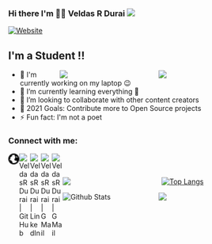 ### Hi there I'm :man_technologist: Veldas R Durai <img src="https://media.giphy.com/media/hvRJCLFzcasrR4ia7z/giphy.gif" width="25px">

[![Website](https://img.shields.io/website?label=personal-website&style=for-the-badge&url=https%3A%2F%2Fveldasrdurai.github.io%2Fpersonal-website%2F)](https://veldasrdurai.github.io/personal-website/)
## I'm a Student !!

<img src="https://media.giphy.com/media/vMuSqrwTEvoka9eBoQ/giphy.gif" align="right" valign="top" width="200">
<img src="https://media.giphy.com/media/KzJqSrQL2uJyByXeRA/giphy.gif" align="right" width="200">
<!-- <img src="header.svg" width="300" height="300" /> -->

- 🔭 I'm currently working on my laptop :wink:
- 🌱 I’m currently learning everything 🤣
- 👯 I’m looking to collaborate with other content creators
- 🥅 2021 Goals: Contribute more to Open Source projects
- ⚡ Fun fact: I'm not a poet 

### Connect with me:

[<img align="left" alt="VeldasRDurai" width="22px" src="https://raw.githubusercontent.com/iconic/open-iconic/master/svg/globe.svg" />][website]
[<img align="left" alt="VeldasRDurai | GitHub" width="22px" src="https://cdn.jsdelivr.net/npm/simple-icons@3.13.0/icons/github.svg" />][github]
[<img align="left" alt="VeldasRDurai | LinkedIn" width="22px" src="https://cdn.jsdelivr.net/npm/simple-icons@v3/icons/linkedin.svg" />][linkedin]
[<img align="left" alt="VeldasRDurai | GMail" width="22px" src="https://cdn.jsdelivr.net/npm/simple-icons@3.13.0/icons/gmail.svg" />][gmail]
[<img align="left" alt="VeldasRDurai | GMail" width="22px" src="https://cdn.jsdelivr.net/npm/simple-icons@3.13.0/icons/whatsapp.svg" />][whatsapp]

</br></br>

<img src="https://media.giphy.com/media/5z9QJF7fhZvqWiYSvm/giphy.gif" width="200" align="left" />

[![Top Langs](https://github-readme-stats.vercel.app/api/top-langs/?username=veldasrdurai&layout=compact)](https://github.com/anuraghazra/github-readme-stats)

<img alt="Github Stats" src="https://github-readme-stats.vercel.app/api?username=veldasrdurai&show_icons=true&hide_border=true" align='left' />

<img src="https://media.giphy.com/media/682lr4bYIys8556Ozw/giphy.gif" width="200" align="right" />

[website]: https://veldasrdurai.github.io/personal-website/
[github]: https://github.com/VeldasRDurai
[gmail]: mailto:veldasrdurai72@gmail.com
[linkedin]: https://www.linkedin.com/in/veldasrdurai
[whatsapp]: https://wa.me/+919745715512
